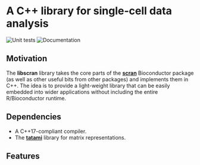 # A C++ library for single-cell data analysis

![Unit tests](https://github.com/LTLA/libscran/actions/workflows/run-tests.yaml/badge.svg)
![Documentation](https://github.com/LTLA/libscran/actions/workflows/doxygenate.yaml/badge.svg)

## Motivation

The **libscran** library takes the core parts of the [**scran**](https://github.com/MarioniLab/scran) Bioconductor package (as well as other useful bits from other packages) and implements them in C++.
The idea is to provide a light-weight library that can be easily embedded into wider applications without including the entire R/Bioconductor runtime.

## Dependencies

- A C++17-compliant compiler.
- The [**tatami**](https://github.com/LTLA/tatami) library for matrix representations.

## Features



